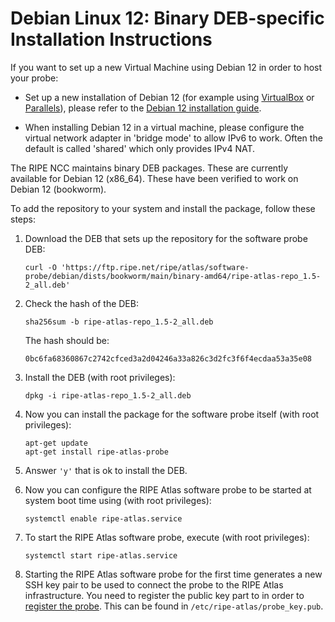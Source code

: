 # Debian Linux 12: Binary DEB-specific Installation Instructions

If you want to set up a new Virtual Machine using Debian 12 in order to host your probe:

* Set up a new installation of Debian 12 (for example using [VirtualBox](https://www.virtualbox.org/) or [Parallels](https://www.parallels.com/)), please refer to the [Debian 12 installation guide](https://www.debian.org/releases/stable/installmanual).

* When installing Debian 12 in a virtual machine, please configure the virtual network adapter in 'bridge mode' to allow IPv6 to work. Often the default is called 'shared' which only provides IPv4 NAT.

The RIPE NCC maintains binary DEB packages. These are currently available for Debian 12
(x86_64). These have been verified to work on Debian 12 (bookworm).

To add the repository to your system and install the package, follow these steps:

1. Download the DEB that sets up the repository for the software probe DEB:

    ```
    curl -O 'https://ftp.ripe.net/ripe/atlas/software-probe/debian/dists/bookworm/main/binary-amd64/ripe-atlas-repo_1.5-2_all.deb'
    ```

2. Check the hash of the DEB:

    ```
    sha256sum -b ripe-atlas-repo_1.5-2_all.deb
    ```

    The hash should be:

    ```
    0bc6fa68360867c2742cfced3a2d04246a33a826c3d2fc3f6f4ecdaa53a35e08
    ```

3. Install the DEB (with root privileges):

    ```
    dpkg -i ripe-atlas-repo_1.5-2_all.deb
    ```

4. Now you can install the package for the software probe itself (with root privileges):

    ```
    apt-get update
    apt-get install ripe-atlas-probe
    ```

5. Answer `'y'` that is ok to install the DEB.

6. Now you can configure the RIPE Atlas software probe to be started at system boot time
   using (with root privileges):
    ```
    systemctl enable ripe-atlas.service
    ```
7. To start the RIPE Atlas software probe, execute (with root privileges):
    ```
    systemctl start ripe-atlas.service
    ```
8. Starting the RIPE Atlas software probe for the first time generates a new SSH key pair to be used to
   connect the probe to the RIPE Atlas infrastructure. You need to register
   the public key part to in order to [register the probe](https://atlas.ripe.net/apply/swprobe/).
   This can be found in `/etc/ripe-atlas/probe_key.pub`.
